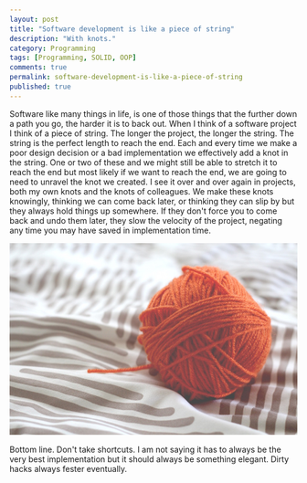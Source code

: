 ```yaml
---
layout: post
title: "Software development is like a piece of string"
description: "With knots."
category: Programming
tags: [Programming, SOLID, OOP]
comments: true
permalink: software-development-is-like-a-piece-of-string
published: true
---
```


Software like many things in life, is one of those things that the further down a path you go, the harder it is to back out. When I think of a software project I think of a piece of string. The longer the project, the longer the string.
The string is the perfect length to reach the end. Each and every time we make a poor design decision or a bad implementation we effectively add a knot in the string. One or two of these and we might still be able to stretch it to reach the end but most likely if we want to reach the end, we are going to need to unravel the knot we created.
I see it over and over again in projects, both my own knots and the knots of colleagues. We make these knots knowingly, thinking we can come back later, or thinking they can slip by but they always hold things up somewhere.
If they don't force you to come back and undo them later, they slow the velocity of the project, negating any time you may have saved in implementation time.

![library](/img/posts/2014/yarn-800.jpg)

Bottom line. Don't take shortcuts. I am not saying it has to always be the very best implementation but it should always be something elegant. Dirty hacks always fester eventually.
